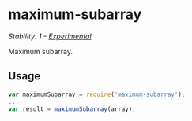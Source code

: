 # maximum-subarray

_Stability: 1 - [Experimental](https://github.com/tristanls/stability-index#stability-1---experimental)_

Maximum subarray.

## Usage

```javascript
var maximumSubarray = require('maximum-subarray');
...
var result = maximumSubarray(array);
```